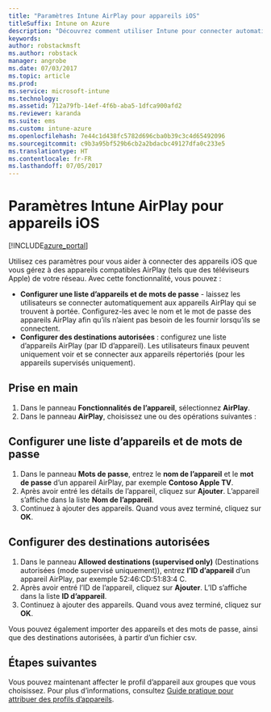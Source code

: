 ```yaml
---
title: "Paramètres Intune AirPlay pour appareils iOS"
titleSuffix: Intune on Azure
description: "Découvrez comment utiliser Intune pour connecter automatiquement des appareils iOS à des appareils compatibles AirPlay."
keywords: 
author: robstackmsft
ms.author: robstack
manager: angrobe
ms.date: 07/03/2017
ms.topic: article
ms.prod: 
ms.service: microsoft-intune
ms.technology: 
ms.assetid: 712a79fb-14ef-4f6b-aba5-1dfca900afd2
ms.reviewer: karanda
ms.suite: ems
ms.custom: intune-azure
ms.openlocfilehash: 7e44c1d438fc5782d696cba0b39c3c4d65492096
ms.sourcegitcommit: c9b3a95bf529b6cb2a2bdacbc49127dfa0c233e5
ms.translationtype: HT
ms.contentlocale: fr-FR
ms.lasthandoff: 07/05/2017
---
```

# <a name="intune-airplay-settings-for-ios-devices"></a>Paramètres Intune AirPlay pour appareils iOS

[!INCLUDE[azure_portal](./includes/azure_portal.md)]

Utilisez ces paramètres pour vous aider à connecter des appareils iOS que vous gérez à des appareils compatibles AirPlay (tels que des téléviseurs Apple) de votre réseau.
Avec cette fonctionnalité, vous pouvez :

- **Configurer une liste d’appareils et de mots de passe** - laissez les utilisateurs se connecter automatiquement aux appareils AirPlay qui se trouvent à portée. Configurez-les avec le nom et le mot de passe des appareils AirPlay afin qu’ils n’aient pas besoin de les fournir lorsqu’ils se connectent.
- **Configurer des destinations autorisées** : configurez une liste d’appareils AirPlay (par ID d’appareil). Les utilisateurs finaux peuvent uniquement voir et se connecter aux appareils répertoriés (pour les appareils supervisés uniquement).

## <a name="get-started"></a>Prise en main

1. Dans le panneau **Fonctionnalités de l’appareil**, sélectionnez **AirPlay**.
2. Dans le panneau **AirPlay**, choisissez une ou des opérations suivantes :

## <a name="configure-a-device-and-password-list"></a>Configurer une liste d’appareils et de mots de passe

1. Dans le panneau **Mots de passe**, entrez le **nom de l’appareil** et le **mot de passe** d’un appareil AirPlay, par exemple **Contoso Apple TV**.
2. Après avoir entré les détails de l’appareil, cliquez sur **Ajouter**. L’appareil s’affiche dans la liste **Nom de l’appareil**.
3. Continuez à ajouter des appareils. Quand vous avez terminé, cliquez sur **OK**.


## <a name="configure-allowed-destinations"></a>Configurer des destinations autorisées

1. Dans le panneau **Allowed destinations (supervised only)** (Destinations autorisées (mode supervisé uniquement)), entrez **l’ID d’appareil** d’un appareil AirPlay, par exemple 52:46:CD:51:83:4 C.
2. Après avoir entré l’ID de l’appareil, cliquez sur **Ajouter**. L’ID s’affiche dans la liste **ID d’appareil**.
3. Continuez à ajouter des appareils. Quand vous avez terminé, cliquez sur **OK**.

Vous pouvez également importer des appareils et des mots de passe, ainsi que des destinations autorisées, à partir d’un fichier csv.


## <a name="next-steps"></a>Étapes suivantes

Vous pouvez maintenant affecter le profil d’appareil aux groupes que vous choisissez. Pour plus d’informations, consultez [Guide pratique pour attribuer des profils d’appareils](device-profile-assign.md).

